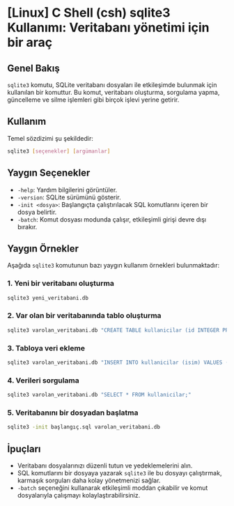 # [Linux] C Shell (csh) sqlite3 Kullanımı: Veritabanı yönetimi için bir araç

## Genel Bakış
`sqlite3` komutu, SQLite veritabanı dosyaları ile etkileşimde bulunmak için kullanılan bir komuttur. Bu komut, veritabanı oluşturma, sorgulama yapma, güncelleme ve silme işlemleri gibi birçok işlevi yerine getirir.

## Kullanım
Temel sözdizimi şu şekildedir:
```bash
sqlite3 [seçenekler] [argümanlar]
```

## Yaygın Seçenekler
- `-help`: Yardım bilgilerini görüntüler.
- `-version`: SQLite sürümünü gösterir.
- `-init <dosya>`: Başlangıçta çalıştırılacak SQL komutlarını içeren bir dosya belirtir.
- `-batch`: Komut dosyası modunda çalışır, etkileşimli girişi devre dışı bırakır.

## Yaygın Örnekler
Aşağıda `sqlite3` komutunun bazı yaygın kullanım örnekleri bulunmaktadır:

### 1. Yeni bir veritabanı oluşturma
```bash
sqlite3 yeni_veritabani.db
```

### 2. Var olan bir veritabanında tablo oluşturma
```bash
sqlite3 varolan_veritabani.db "CREATE TABLE kullanicilar (id INTEGER PRIMARY KEY, isim TEXT);"
```

### 3. Tabloya veri ekleme
```bash
sqlite3 varolan_veritabani.db "INSERT INTO kullanicilar (isim) VALUES ('Ahmet');"
```

### 4. Verileri sorgulama
```bash
sqlite3 varolan_veritabani.db "SELECT * FROM kullanicilar;"
```

### 5. Veritabanını bir dosyadan başlatma
```bash
sqlite3 -init başlangıç.sql varolan_veritabani.db
```

## İpuçları
- Veritabanı dosyalarınızı düzenli tutun ve yedeklemelerini alın.
- SQL komutlarını bir dosyaya yazarak `sqlite3` ile bu dosyayı çalıştırmak, karmaşık sorguları daha kolay yönetmenizi sağlar.
- `-batch` seçeneğini kullanarak etkileşimli moddan çıkabilir ve komut dosyalarıyla çalışmayı kolaylaştırabilirsiniz.